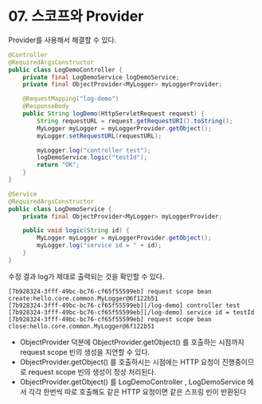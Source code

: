 # 07. 스코프와 Provider

Provider를 사용해서 해결할 수 있다.

```java
@Controller
@RequiredArgsConstructor
public class LogDemoController {
    private final LogDemoService logDemoService;
    private final ObjectProvider<MyLogger> myLoggerProvider;

    @RequestMapping("log-demo")
    @ResponseBody
    public String logDemo(HttpServletRequest request) {
        String requestURL = request.getRequestURI().toString();
        MyLogger myLogger = myLoggerProvider.getObject();
        myLogger.setRequestURL(requestURL);

        myLogger.log("controller test");
        logDemoService.logic("testId");
        return "OK";
    }
}
```

``` java
@Service
@RequiredArgsConstructor
public class LogDemoService {
    private final ObjectProvider<MyLogger> myLoggerProvider;

    public void logic(String id) {
        MyLogger myLogger = myLoggerProvider.getObject();
        myLogger.log("service id = " + id);
    }
}
```



수정 결과 log가 제대로 출력되는 것을 확인할 수 있다.

``` 
[7b928324-3fff-49bc-bc76-cf65f55599eb] request scope bean create:hello.core.common.MyLogger@6f122b51
[7b928324-3fff-49bc-bc76-cf65f55599eb][/log-demo] controller test
[7b928324-3fff-49bc-bc76-cf65f55599eb][/log-demo] service id = testId
[7b928324-3fff-49bc-bc76-cf65f55599eb] request scope bean close:hello.core.common.MyLogger@6f122b51
```

* ObjectProvider 덕분에 ObjectProvider.getObject() 를 호출하는 시점까지 request scope 빈의 생성을 지연할 수 있다. 
* ObjectProvider.getObject() 를 호출하시는 시점에는 HTTP 요청이 진행중이므로 request scope 빈의 생성이 정상 처리된다. 
* ObjectProvider.getObject() 를 LogDemoController , LogDemoService 에서 각각 한번씩 따로 호출해도 같은 HTTP 요청이면 같은 스프링 빈이 반환된다
